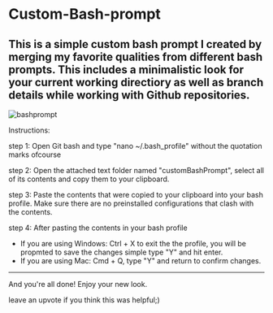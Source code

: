 # Custom-Bash-prompt

This is a simple custom bash prompt I created by merging my favorite qualities from different bash prompts. This includes a minimalistic look for your current working directiory as well as branch details while working with Github repositories.
-----------------------------------------------------------------------------------------------------------------------------------------------------------------------
![bashprompt](https://user-images.githubusercontent.com/104035798/174483304-bd241dab-5ed2-493a-bcd6-57bdef9d7acb.jpg)

Instructions:

step 1: Open Git bash and type "nano ~/.bash_profile" without the quotation marks ofcourse 

step 2: Open the attached text folder named "customBashPrompt", select all of its contents and copy them to your clipboard.

step 3: Paste the contents that were copied to your clipboard into your bash profile. Make sure there are no preinstalled configurations that clash with the contents.

step 4: After pasting the contents in your bash profile 
- If you are using Windows: Ctrl + X to exit the the profile, you will be propmted to save the changes simple type "Y" and hit enter.
- If you are using Mac: Cmd + Q, type "Y" and return to confirm changes.
-------------------------------------------------------------------------------------
And you're all done! Enjoy your new look.

leave an upvote if you think this was helpful;)

